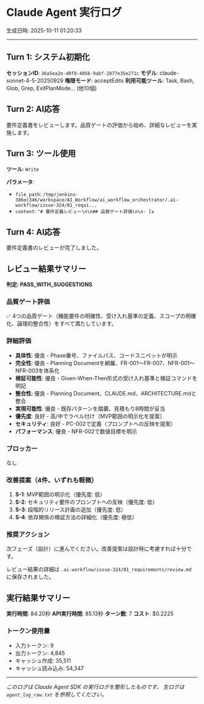 # Claude Agent 実行ログ

生成日時: 2025-10-11 01:20:33

---

## Turn 1: システム初期化

**セッションID**: `36a5ea2e-d0f8-4856-9abf-2877e35e271c`
**モデル**: claude-sonnet-4-5-20250929
**権限モード**: acceptEdits
**利用可能ツール**: Task, Bash, Glob, Grep, ExitPlanMode... (他10個)

## Turn 2: AI応答

要件定義書をレビューします。品質ゲートの評価から始め、詳細なレビューを実施します。

## Turn 3: ツール使用

**ツール**: `Write`

**パラメータ**:
- `file_path`: `/tmp/jenkins-386ec346/workspace/AI_Workflow/ai_workflow_orchestrator/.ai-workflow/issue-324/01_requi...`
- `content`: `"# 要件定義レビュー\n\n## 品質ゲート評価\n\n- [x`

## Turn 4: AI応答

要件定義書のレビューが完了しました。

## レビュー結果サマリー

**判定: PASS_WITH_SUGGESTIONS**

### 品質ゲート評価
✅ 4つの品質ゲート（機能要件の明確性、受け入れ基準の定義、スコープの明確化、論理的整合性）をすべて満たしています。

### 詳細評価
- **具体性**: 優良 - Phase番号、ファイルパス、コードスニペットが明示
- **完全性**: 優良 - Planning Documentを網羅、FR-001〜FR-007、NFR-001〜NFR-003を体系化
- **検証可能性**: 優良 - Given-When-Then形式の受け入れ基準と検証コマンドを明記
- **整合性**: 優良 - Planning Document、CLAUDE.md、ARCHITECTURE.mdと整合
- **実現可能性**: 優良 - 既存パターンを踏襲、見積もり8時間が妥当
- **優先度**: 良好 - 高/中でラベル付け（MVP範囲の明示化を提案）
- **セキュリティ**: 良好 - PC-002で定義（プロンプトへの反映を提案）
- **パフォーマンス**: 優良 - NFR-002で数値目標を明示

### ブロッカー
なし

### 改善提案（4件、いずれも軽微）
1. **S-1**: MVP範囲の明示化（優先度: 低）
2. **S-2**: セキュリティ要件のプロンプトへの反映（優先度: 低）
3. **S-3**: 段階的リリース計画の追加（優先度: 低）
4. **S-4**: 依存関係の検証方法の詳細化（優先度: 極低）

### 推奨アクション
次フェーズ（設計）に進んでください。改善提案は設計時に考慮すれば十分です。

レビュー結果の詳細は `.ai-workflow/issue-324/01_requirements/review.md` に保存されました。

## 実行結果サマリー

**実行時間**: 84.20秒
**API実行時間**: 85.13秒
**ターン数**: 7
**コスト**: $0.2225

### トークン使用量
- 入力トークン: 9
- 出力トークン: 4,845
- キャッシュ作成: 35,511
- キャッシュ読み込み: 54,347

---

*このログは Claude Agent SDK の実行ログを整形したものです。*
*生ログは `agent_log_raw.txt` を参照してください。*
